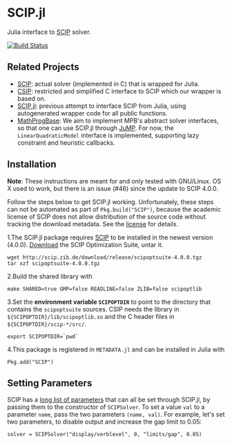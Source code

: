 # SCIP.jl
Julia interface to [SCIP](http://scip.zib.de) solver.

[![Build Status](https://travis-ci.org/SCIP-Interfaces/SCIP.jl.svg?branch=master)](https://travis-ci.org/SCIP-Interfaces/SCIP.jl)

## Related Projects

- [SCIP](http://scip.zib.de): actual solver (implemented in C) that is wrapped
  for Julia.
- [CSIP](https://github.com/SCIP-Interfaces/CSIP): restricted and simplified C
  interface to SCIP which our wrapper is based on.
- [SCIP.jl](https://github.com/ryanjoneil/SCIP.jl): previous attempt to
  interface SCIP from Julia, using autogenerated wrapper code for all public
  functions.
- [MathProgBase](https://github.com/JuliaOpt/MathProgBase.jl): We aim to
  implement MPB's abstract solver interfaces, so that one can use SCIP.jl
  through [JuMP](https://github.com/JuliaOpt/JuMP.jl). For now, the
  `LinearQuadraticModel` interface is implemented, supporting lazy constraint
  and heuristic callbacks.

## Installation

**Note**: These instructions are meant for and only tested with GNU/Linux. OS X used to work, 
but there is an issue (#46) since the update to SCIP 4.0.0.

Follow the steps below to get SCIP.jl working. Unfortunately, these steps can not be automated as part of `Pkg.build("SCIP")`, because the academic license of SCIP does not allow distribution of the source code without tracking the download metadata. See the [license](http://scip.zib.de/academic.txt) for details.

1.The SCIP.jl package requires [SCIP](http://scip.zib.de/) to be installed in the newest version (4.0.0).
[Download](http://scip.zib.de/download.php?fname=scipoptsuite-4.0.0.tgz) the SCIP Optimization Suite, untar it.
```
wget http://scip.zib.de/download/release/scipoptsuite-4.0.0.tgz
tar xzf scipoptsuite-4.0.0.tgz
```
2.Build the shared library with
```
make SHARED=true GMP=false READLINE=false ZLIB=false scipoptlib
```

3.Set the **environment variable `SCIPOPTDIR`** to point to the directory that contains the `scipoptsuite` sources. CSIP needs the library in `${SCIPOPTDIR}/lib/scipoptlib.so` and the C header files in `${SCIPOPTDIR}/scip-*/src/`.
```
export SCIPOPTDIR=`pwd`
```
4.This package is registered in `METADATA.jl` and can be installed in Julia with
```
Pkg.add("SCIP")
```

## Setting Parameters

SCIP has a [long list of parameters](http://scip.zib.de/doc/html/PARAMETERS.php)
that can all be set through SCIP.jl, by passing them to the constructor of
`SCIPSolver`. To set a value `val` to a parameter `name`, pass the two
parameters `(name, val)`. For example, let's set two parameters, to disable
output and increase the gap limit to 0.05:
```
solver = SCIPSolver("display/verblevel", 0, "limits/gap", 0.05)
```
